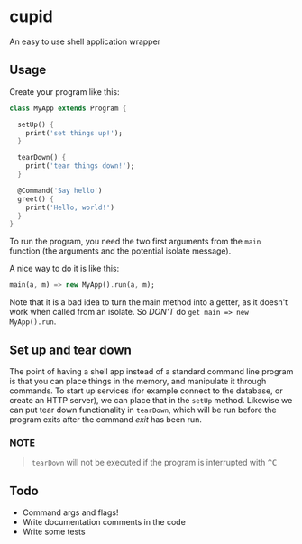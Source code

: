# cupid

An easy to use shell application wrapper

## Usage

Create your program like this:

```dart
class MyApp extends Program {

  setUp() {
    print('set things up!');
  }

  tearDown() {
    print('tear things down!');
  }

  @Command('Say hello')
  greet() {
    print('Hello, world!')
  }
}
```

To run the program, you need the two first arguments from the `main` function 
(the arguments and the potential isolate message).

A nice way to do it is like this:

```dart
main(a, m) => new MyApp().run(a, m);
```

Note that it is a bad idea to turn the main method into a getter, as it doesn't
work when called from an isolate. So *DON'T* do `get main => new MyApp().run`.

## Set up and tear down

The point of having a shell app instead of a standard command line program is that you
can place things in the memory, and manipulate it through commands. To start up services
(for example connect to the database, or create an HTTP server), we can place that in the
`setUp` method. Likewise we can put tear down functionality in `tearDown`, which will be run
before the program exits after the command *exit* has been run.

### NOTE

> `tearDown` will not be executed if the program is interrupted with <kbd>^</kbd><kbd>C</kbd>

## Todo

* Command args and flags!
* Write documentation comments in the code
* Write some tests